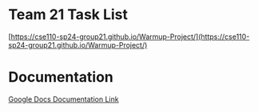 # Team 21 Task List
[https://cse110-sp24-group21.github.io/Warmup-Project/](https://cse110-sp24-group21.github.io/Warmup-Project/)
# Documentation
[Google Docs Documentation Link](https://docs.google.com/document/d/1XXcz4sSM4vu7tjhn9lrd2rDvJlFH0tXdGyQuZrClMkU/edit?usp=sharing)
